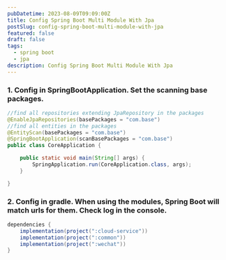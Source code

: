 ```yaml
---
pubDatetime: 2023-08-09T09:09:00Z
title: Config Spring Boot Multi Module With Jpa
postSlug: config-spring-boot-multi-module-with-jpa
featured: false
draft: false
tags:
  - spring boot
  - jpa
description: Config Spring Boot Multi Module With Jpa
---
```


### 1. Config in SpringBootApplication. Set the scanning base packages. 

```java
//find all repositories extending JpaRepository in the packages
@EnableJpaRepositories(basePackages = "com.base")
//find all entities in the packages
@EntityScan(basePackages = "com.base")
@SpringBootApplication(scanBasePackages = "com.base")
public class CoreApplication {

    public static void main(String[] args) {
        SpringApplication.run(CoreApplication.class, args);
    }

}
```

### 2. Config in gradle. When using the modules, Spring Boot will match urls for them. Check log in the console. 

```java
dependencies {
    implementation(project(":cloud-service"))
    implementation(project(":common"))
    implementation(project(":wechat"))
}
```
